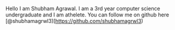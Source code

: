 Hello I am Shubham Agrawal. I am a 3rd year computer science undergraduate and I am athelete. You can follow me on github here
[@shubhamagrwl3)[https://github.com/shubhamagrwl3)
